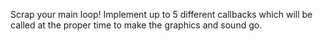 Scrap your main loop! Implement up to 5 different callbacks which will be
called at the proper time to make the graphics and sound go.
